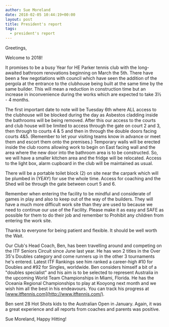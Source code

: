 ```yaml
---
author: Sue Moreland
date: 2018-02-05 10:44:19+00:00
layout: post
title: President's report
tags: 
  - president's report
---
```


Greetings,

Welcome to 2018!

It promises to be a busy Year for HE Parker tennis club with the long-awaited bathroom renovations beginning on March the 5th. There have been a few negotiations with council which have seen the addition of the pergola at the entrance to the clubhouse being built at the same time by the same builder. This will mean a reduction in construction time but an increase in inconvenience during the works which are expected to take 3½ - 4 months.

The first important date to note will be Tuesday 6th where ALL access to the clubhouse will be blocked during the day as Asbestos cladding inside the bathrooms will be being removed. After this our access to the courts and club house will be limited to access through the gate on court 2 and 3, then through to courts 4 & 5 and then in through the double doors facing courts 4&5. (Remember to let your visiting teams know in advance or meet them and escort them onto the premises.) Temporary walls will be erected inside the club rooms allowing work to begin on East facing wall and the area where the new door into the bathroom area is to be constructed. So, we will have a smaller kitchen area and the fridge will be relocated. Access to the light box, alarm cupboard in the club will be maintained as usual.

There will be a portable toilet block (2) on site near the carpark which will be plumbed in (YEAY) for use the whole time. Access for coaching and the Shed will be through the gate between court 5 and 6.

Remember when entering the facility to be mindful and considerate of games in play and also to keep out of the way of the builders. They will have a much more difficult work site than they are used to because we need to continue our use of the Facility. Please make it as easy and SAFE as possible for them to do their job and remember to Prohibit any children from entering the work site.

Thanks to everyone for being patient and flexible. It should be well worth the Wait.

Our Club's Head Coach, Ben, has been travelling around and competing on the ITF Seniors Circuit since June last year. He has won 2 titles in the Over 35's Doubles category and come runners up in the other 3 tournaments he's entered. Latest ITF Rankings see him ranked a career-high #10 for Doubles and #92 for Singles, worldwide. Ben considers himself a bit of a "doubles specialist" and his aim is to be selected to represent Australia in the upcoming World Team Championships in Miami, Florida. He has the Oceania Regional Championships to play at Kooyong next month and we wish him all the best in his endeavours. You can track his progress at [www.itftennis.com](http://www.itftennis.com/).

Ben sent 28 Hot Shots kids to the Australian Open in January. Again, it was a great experience and all reports from coaches and parents was positive.

Sue Moreland, Happy Hitting!
